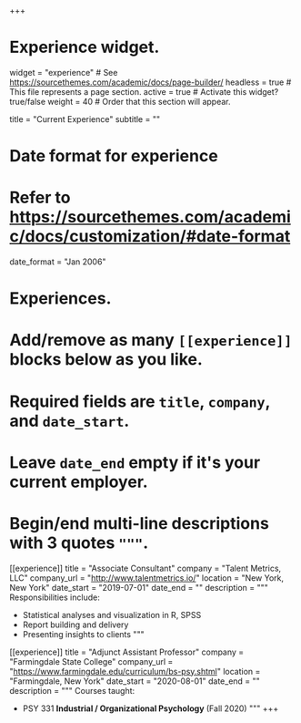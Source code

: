 +++
# Experience widget.
widget = "experience"  # See https://sourcethemes.com/academic/docs/page-builder/
headless = true  # This file represents a page section.
active = true  # Activate this widget? true/false
weight = 40  # Order that this section will appear.

title = "Current Experience"
subtitle = ""

# Date format for experience
#   Refer to https://sourcethemes.com/academic/docs/customization/#date-format
date_format = "Jan 2006"

# Experiences.
#   Add/remove as many `[[experience]]` blocks below as you like.
#   Required fields are `title`, `company`, and `date_start`.
#   Leave `date_end` empty if it's your current employer.
#   Begin/end multi-line descriptions with 3 quotes `"""`.
[[experience]]
  title = "Associate Consultant"
  company = "Talent Metrics, LLC"
  company_url = "http://www.talentmetrics.io/"
  location = "New York, New York"
  date_start = "2019-07-01"
  date_end = ""
  description = """
  Responsibilities include:
  
  * Statistical analyses and visualization in R, SPSS
  * Report building and delivery
  * Presenting insights to clients 
  """

  [[experience]]
  title = "Adjunct Assistant Professor"
  company = "Farmingdale State College"
  company_url = "https://www.farmingdale.edu/curriculum/bs-psy.shtml"
  location = "Farmingdale, New York"
  date_start = "2020-08-01"
  date_end = ""
  description = """
  Courses taught:
  
  * PSY 331 **Industrial / Organizational Psychology** (Fall 2020)
  """
+++
